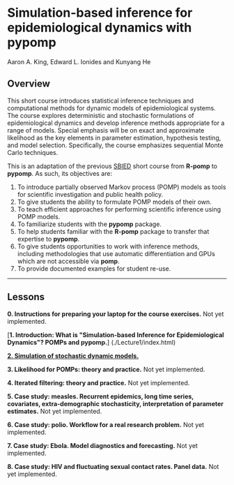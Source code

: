 
# Simulation-based inference for epidemiological dynamics with pypomp

Aaron A. King, Edward L. Ionides and Kunyang He

## Overview

This short course introduces statistical inference techniques and computational methods for dynamic models of epidemiological systems.
The course explores deterministic and stochastic formulations of epidemiological dynamics and develop inference methods appropriate for a range of models.
Special emphasis will be on exact and approximate likelihood as the key elements in parameter estimation, hypothesis testing, and model selection.
Specifically, the course emphasizes sequential Monte Carlo techniques.

This is an adaptation of the previous [SBIED](https://github.com/kingaa/sbied) short course from **R-pomp** to **pypomp**.
As such, its objectives are:

1. To introduce partially observed Markov process (POMP) models as tools for scientific investigation and public health policy.
1. To give students the ability to formulate POMP models of their own.
1. To teach efficient approaches for performing scientific inference using POMP models.
1. To familiarize students with the **pypomp** package.
1. To help students familiar with the **R-pomp** package to transfer that expertise to **pypomp**.
1. To give students opportunities to work with inference methods, including methodologies that use automatic differentiation and GPUs which are not accessible via **pomp**.
1. To provide documented examples for student re-use.

----------------------

## Lessons

**0. Instructions for preparing your laptop for the course exercises.** Not yet implemented.

[**1. Introduction: What is "Simulation-based Inference for Epidemiological Dynamics"?  POMPs and pypomp.**] (./Lecture1/index.html)

[**2. Simulation of stochastic dynamic models.**](./Lecture2/index.html)

**3. Likelihood for POMPs: theory and practice.** Not yet implemented.

**4. Iterated filtering: theory and practice.** Not yet implemented.

**5. Case study: measles.  Recurrent epidemics, long time series, covariates, extra-demographic stochasticity, interpretation of parameter estimates.** Not yet implemented.

**6. Case study: polio. Workflow for a real research problem.** Not yet implemented.

**7. Case study: Ebola. Model diagnostics and forecasting.** Not yet implemented.

**8. Case study: HIV and fluctuating sexual contact rates. Panel data.** Not yet implemented.


